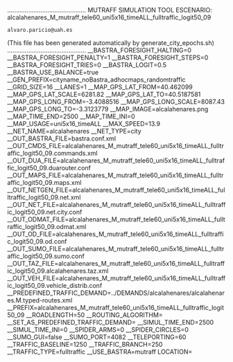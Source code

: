 .............................................
    MUTRAFF SIMULATION TOOL
    ESCENARIO: alcalahenares_M_mutraff_tele60_uni5x16_timeALL_fulltraffic_logit50_09

    alvaro.paricio@uah.es
(This file has been generated automatically by generate_city_epochs.sh)
.............................................
__BASTRA_FORESIGHT_HALTING=0
__BASTRA_FORESIGHT_PENALTY=1
__BASTRA_FORESIGHT_STEPS=0
__BASTRA_FORESIGHT_TRIES=0
__BASTRA_LOGIT=0.5
__BASTRA_USE_BALANCE=true
__GEN_PREFIX=cityname_noBastra_adhocmaps_randomtraffic
__GRID_SIZE=16
__LANES=1
__MAP_GPS_LAT_FROM=40.462099
__MAP_GPS_LAT_SCALE=6281.82
__MAP_GPS_LAT_TO=40.5187581
__MAP_GPS_LONG_FROM=-3.4088516
__MAP_GPS_LONG_SCALE=8087.43
__MAP_GPS_LONG_TO=-3.3123779
__MAP_IMAGE=alcalahenares.png
__MAP_TIME_END=2500
__MAP_TIME_INI=0
__MAP_USAGE=uni5x16_timeALL
__MAX_SPEED=13.9
__NET_NAME=alcalahenares
__NET_TYPE=city
__OUT_BASTRA_FILE=bastra.conf.xml
__OUT_CMDS_FILE=alcalahenares_M_mutraff_tele60_uni5x16_timeALL_fulltraffic_logit50_09.commands.xml
__OUT_DUA_FILE=alcalahenares_M_mutraff_tele60_uni5x16_timeALL_fulltraffic_logit50_09.duarouter.conf
__OUT_MAPS_FILE=alcalahenares_M_mutraff_tele60_uni5x16_timeALL_fulltraffic_logit50_09.maps.xml
__OUT_NETGEN_FILE=alcalahenares_M_mutraff_tele60_uni5x16_timeALL_fulltraffic_logit50_09.net.xml
__OUT_NET_FILE=alcalahenares_M_mutraff_tele60_uni5x16_timeALL_fulltraffic_logit50_09.net.city.conf
__OUT_ODMAT_FILE=alcalahenares_M_mutraff_tele60_uni5x16_timeALL_fulltraffic_logit50_09.odmat.xml
__OUT_OD_FILE=alcalahenares_M_mutraff_tele60_uni5x16_timeALL_fulltraffic_logit50_09.od.conf
__OUT_SUMO_FILE=alcalahenares_M_mutraff_tele60_uni5x16_timeALL_fulltraffic_logit50_09.sumo.conf
__OUT_TAZ_FILE=alcalahenares_M_mutraff_tele60_uni5x16_timeALL_fulltraffic_logit50_09.alcalahenares.taz.xml
__OUT_VEH_FILE=alcalahenares_M_mutraff_tele60_uni5x16_timeALL_fulltraffic_logit50_09.vehicle_distrib.conf
__PREDEFINED_TRAFFIC_DEMAND=../DEMANDS/alcalahenares/alcalahenares.M.typed-routes.xml
__PREFIX=alcalahenares_M_mutraff_tele60_uni5x16_timeALL_fulltraffic_logit50_09
__ROADLENGTH=50
__ROUTING_ALGORITHM=
__SET_AS_PREDEFINED_TRAFFIC_DEMAND=
__SIMUL_TIME_END=2500
__SIMUL_TIME_INI=0
__SPIDER_ARMS=0
__SPIDER_CIRCLES=0
__SUMO_GUI=false
__SUMO_PORT=4082
__TELEPORTING=60
__TRAFFIC_BASELINE=1250
__TRAFFIC_BRANCH=250
__TRAFFIC_TYPE=fulltraffic
__USE_BASTRA=mutraff
LOCATION=    <location netOffset="-465343.12,-4479111.07" convBoundary="0.00,0.00,8087.43,6281.82" origBoundary="-3.408842,40.462103,-3.312420,40.518754" projParameter="+proj=utm +zone=30 +ellps=WGS84 +datum=WGS84 +units=m +no_defs"/>
